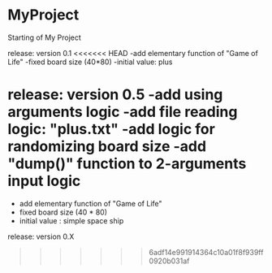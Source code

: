 # MyProject

Starting of My Project

<the Game of Life>

release: version 0.1
<<<<<<< HEAD
	-add elementary function of "Game of Life"
	-fixed board size (40*80)
	-initial value: plus

release: version 0.5
	-add using arguments logic
	-add file reading logic: "plus.txt" 
	-add logic for randomizing board size
	-add "dump()" function to 2-arguments input logic
=======
- add elementary function of "Game of Life"
- fixed board size (40 * 80)
- initial value : simple space ship

release: version 0.X
>>>>>>> 6adf14e991914364c10a01f8f939ff0920b031af
